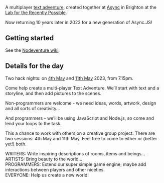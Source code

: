 A multiplayer [text adventure][text-adventure], created together at [Async][async] in Brighton at the [Lab for the Recently Possible][l4rp].

Now returning 10 years later in 2023 for a new generation of Async.JS!

Getting started
---------------

See the [Nodeventure wiki][wiki].


Details for the day
-------------------

Two hack nights: on [4th May][event-1] and [11th May][event-2] 2023, from 7.15pm.

Come help create a multi-player Text Adventure. We’ll start with text and a storyline, and then add pictures to the scenes.

Non-programmers are welcome - we need ideas, words, artwork, design and all sorts of creativity…

And programmers - we’ll be using JavaScript and Node.js, so come and lend your loops to the task.

This a chance to work with others on a creative group project. There are two sessions: 4th May and 11th May. Feel free to come to either or (better yet!) both.

WRITERS: Write inspiring descriptions of rooms, items and beings…  
ARTISTS: Bring beauty to the world…  
PROGRAMMERS: Extend our super simple game engine; maybe add interactions between players and other niceties.  
EVERYONE: Help us create a new world!

[text-adventure]: https://en.wikipedia.org/wiki/Interactive_fiction
[async]: http://asyncjs.com
[event-1]: http://asyncjs.com/nodeventure-may-the-fourth/
[event-2]: http://asyncjs.com/nodeventure-may-the-fourth-strikes-back/
[l4rp]: http://L4RP.com
[wiki]: https://github.com/asyncjs/nodeventure/wiki
